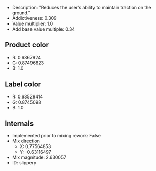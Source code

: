 - Description: "Reduces the user's ability to maintain traction on the ground."
- Addictiveness: 0.309
- Value multiplier: 1.0
- Add base value multiple: 0.34
## Product color
- R: 0.6367924
- G: 0.87496823
- B: 1.0
## Label color
- R: 0.63529414
- G: 0.8745098
- B: 1.0
## Internals
- Implemented prior to mixing rework: False
- Mix direction
    - X: 0.77564853
    - Y: -0.63116497
- Mix magnitude: 2.630057
- ID: slippery